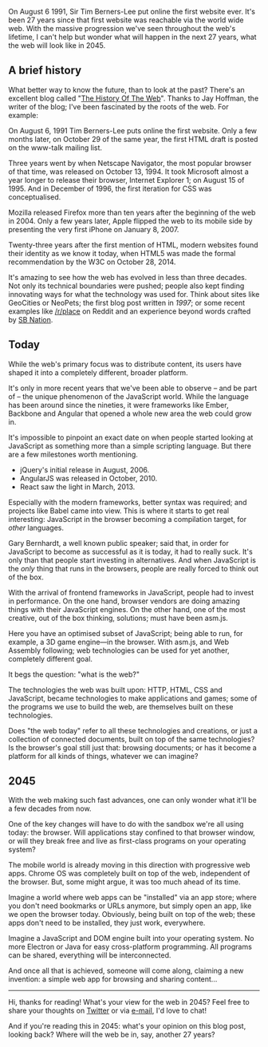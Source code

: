 On August 6 1991, Sir Tim Berners-Lee put online the first website ever.
It's been 27 years since that first website was reachable via the world wide web.
With the massive progression we've seen throughout the web's lifetime, 
I can't help but wonder what will happen in the next 27 years, what the web will look like in 2045.

## A brief history

What better way to know the future, than to look at the past?
There's an excellent blog called "[The History Of The Web](*https://thehistoryoftheweb.com/archives/)".
Thanks to Jay Hoffman, the writer of the blog; 
I've been fascinated by the roots of the web. For example:

On August 6, 1991 Tim Berners-Lee puts online the first website.
Only a few months later, on October 29 of the same year, 
the first HTML draft is posted on the www-talk mailing list.

Three years went by when Netscape Navigator, the most popular browser of that time, 
was released on October 13, 1994. 
It took Microsoft almost a year longer to release their browser, Internet Explorer 1; 
on August 15 of 1995. 
And in December of 1996, the first iteration for CSS was conceptualised.

Mozilla released Firefox more than ten years after the beginning of the web in 2004.
Only a few years later, Apple flipped the web to its mobile side 
by presenting the very first iPhone on January 8, 2007.

Twenty-three years after the first mention of HTML, 
modern websites found their identity as we know it today, 
when HTML5 was made the formal recommendation by the W3C on October 28, 2014. 

It's amazing to see how the web has evolved in less than three decades. 
Not only its technical boundaries were pushed;
people also kept finding innovating ways for what the technology was used for.
Think about sites like GeoCities or NeoPets; the first blog post written in *1997*;
or some recent examples like [/r/place](*https://i.redd.it/agcbmqgjn14z.png) on Reddit 
and an experience beyond words crafted by [SB Nation](*https://www.sbnation.com/a/17776-football).

## Today

While the web's primary focus was to distribute content, 
its users have shaped it into a completely different, broader platform.

It's only in more recent years that we've been able to observe – and be part of –
the unique phenomenon of the JavaScript world. 
While the language has been around since the nineties, 
it were frameworks like Ember, Backbone and Angular that opened a whole new area the web could grow in.

It's impossible to pinpoint an exact date on when people started looking at JavaScript as something more
than a simple scripting language. But there are a few milestones worth mentioning.

- jQuery's initial release in August, 2006.
- AngularJS was released in October, 2010.
- React saw the light in March, 2013.

Especially with the modern frameworks, better syntax was required; 
and projects like Babel came into view.
This is where it starts to get real interesting: JavaScript in the browser becoming a compilation target, 
for *other* languages.

Gary Bernhardt, a well known public speaker; 
said that, in order for JavaScript to become as successful as it is today, 
it had to really suck. 
It's only than that people start investing in alternatives. 
And when JavaScript is the *only* thing that runs in the browsers, 
people are really forced to think out of the box.

With the arrival of frontend frameworks in JavaScript, 
people had to invest in performance.
On the one hand, browser vendors are doing amazing things with their JavaScript engines.
On the other hand, one of the most creative, out of the box thinking, solutions; 
must have been asm.js. 

Here you have an optimised subset of JavaScript; being able to run, for example, a 3D game engine—in the browser.
With asm.js, and Web Assembly following; web technologies can be used for yet another, completely different goal. 

It begs the question: "what is the web?"

The technologies the web was built upon: HTTP, HTML, CSS and JavaScript,
became technologies to make applications and games;
some of the programs we use to build the web, 
are themselves built on these technologies.

Does "the web today" refer to all these technologies and creations, 
or just a collection of connected documents, built on top of the same technologies?
Is the browser's goal still just that: browsing documents;
or has it become a platform for all kinds of things, whatever we can imagine? 

## 2045

With the web making such fast advances, 
one can only wonder what it'll be a few decades from now.

One of the key changes will have to do with the sandbox we're all using today: the browser.
Will applications stay confined to that browser window, 
or will they break free and live as first-class programs on your operating system?

The mobile world is already moving in this direction with progressive web apps.
Chrome OS was completely built on top of the web, independent of the browser.
But, some might argue, it was too much ahead of its time.

Imagine a world where web apps can be "installed" via an app store; 
where you don't need bookmarks or URLs anymore, but simply open an app, like we open the browser today.
Obviously, being built on top of the web; these apps don't need to be installed, they just work, everywhere.

Imagine a JavaScript and DOM engine built into your operating system. 
No more Electron or Java for easy cross-platform programming.
All programs can be shared, everything will be interconnected.

And once all that is achieved, someone will come along, claiming a new invention:
a simple web app for browsing and sharing content…

---

Hi, thanks for reading! What's your view for the web in 2045?
Feel free to share your thoughts on [Twitter](*https://twitter.com/brendt_gd) or via [e-mail](mailto:brendt@stitcher.io), 
I'd love to chat!

And if you're reading this in 2045:
what's your opinion on this blog post, looking back?
Where will the web be in, say, another 27 years?
